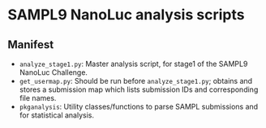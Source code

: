 # SAMPL9 NanoLuc analysis scripts

## Manifest
- `analyze_stage1.py`: Master analysis script, for stage1 of the SAMPL9 NanoLuc Challenge.
- `get_usermap.py`: Should be run before `analyze_stage1.py`; obtains and stores a submission map which lists submission IDs and corresponding file names.
- `pkganalysis`: Utility classes/functions to parse SAMPL submissions and for statistical analysis. 
